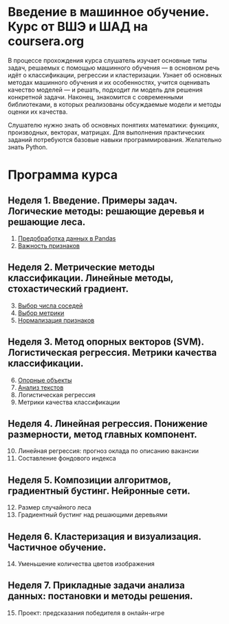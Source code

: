Введение в машинное обучение. Курс от ВШЭ и ШАД на coursera.org
===============================================================

В процессе прохождения курса слушатель изучает основные типы задач, решаемых с помощью машинного обучения — 
в основном речь идёт о классификации, регрессии и кластеризации. Узнает об основных методах машинного обучения и их 
особенностях, учится оценивать качество моделей — и решать, подходит ли модель для решения конкретной задачи. Наконец, 
знакомится с современными библиотеками, в которых реализованы обсуждаемые модели и методы оценки их качества.

Слушателю нужно знать об основных понятиях математики: функциях, производных, векторах, матрицах. Для выполнения практических заданий потребуются базовые навыки программирования. Желательно знать Python.

Программа курса
===============

Неделя 1. Введение. Примеры задач. Логические методы: решающие деревья и решающие леса.
---------------------------------------------------------------------------------------
1) [Предобработка данных в Pandas] 
2) [Важность признаков]

Неделя 2. Метрические методы классификации. Линейные методы, стохастический градиент.
-------------------------------------------------------------------------------------
3) [Выбор числа соседей]  
4) [Выбор метрики]  
5) [Нормализация признаков]

Неделя 3. Метод опорных векторов (SVM). Логистическая регрессия. Метрики качества классификации.
------------------------------------------------------------------------------------------------
6) [Опорные объекты]  
7) [Анализ текстов]  
8) Логистическая регрессия  
9) Метрики качества классификации  

Неделя 4. Линейная регрессия. Понижение размерности, метод главных компонент.
-----------------------------------------------------------------------------
10) Линейная регрессия: прогноз оклада по описанию вакансии  
11) Составление фондового индекса

Неделя 5. Композиции алгоритмов, градиентный бустинг. Нейронные сети.
---------------------------------------------------------------------
12) Размер случайного леса  
13) Градиентный бустинг над решающими деревьями

Неделя 6. Кластеризация и визуализация. Частичное обучение.
-----------------------------------------------------------
14) Уменьшение количества цветов изображения

Неделя 7. Прикладные задачи анализа данных: постановки и методы решения.
------------------------------------------------------------------------
15) Проект: предсказания победителя в онлайн-игре

[Предобработка данных в Pandas]: https://github.com/aKumpan/hse-shad-ml/blob/master/01-titanic/pandas/pandas.ipynb
[Важность признаков]: https://github.com/aKumpan/hse-shad-ml/blob/master/01-titanic/statement-importance/statement-importance.ipynb
[Выбор числа соседей]: https://github.com/aKumpan/hse-shad-ml/blob/master/02-metric_classification/statement_neighbours/statement_neighbours.ipynb  
[Выбор метрики]: https://github.com/aKumpan/hse-shad-ml/blob/master/02-metric_classification/statement_metric_tuning/statement_metric_tuning.ipynb
[Нормализация признаков]: https://github.com/aKumpan/hse-shad-ml/blob/master/02-metric_classification/statement_linear/statement_linear.ipynb
[Опорные объекты]: https://github.com/aKumpan/hse-shad-ml/blob/master/03-svm_and_logistic_regression/statement-svm/statement-svm.ipynb
[Анализ текстов]: https://github.com/aKumpan/hse-shad-ml/blob/master/03-svm_and_logistic_regression/statement-svm-texts/statement-svm-texts.ipynb
